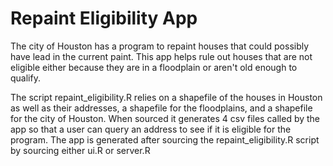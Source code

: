 # Repaint Eligibility App
The city of Houston has a program to repaint houses that could possibly have lead in the current paint. This app helps rule out houses that are not eligible either because they are in a floodplain or aren't old enough to qualify.

The script repaint_eligibility.R relies on a shapefile of the houses in Houston as well as their addresses, a shapefile for the floodplains, and a shapefile for the city of Houston. When sourced it generates 4 csv files called by the app so that a user can query an address to see if it is eligible for the program. The app is generated after sourcing the repaint_eligibility.R script by sourcing either ui.R or server.R
